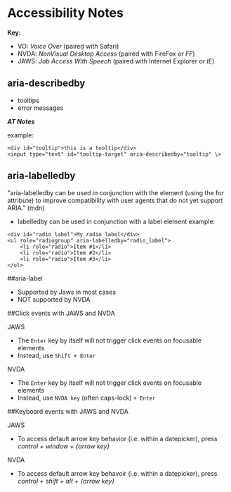 Accessibility Notes
===================

**Key:**
- VO: _Voice Over_ (paired with Safari)
- NVDA: _NonVisual Desktop Access_ (paired with FireFox or _FF_)
- JAWS: _Job Access With Speech_ (paired with Internet Explorer or _IE_)

## aria-describedby

- tooltips
- error messages

__*AT Notes*__

example:

```
<div id="tooltip">this is a tooltip</div>
<input type="text" id="tooltip-target" aria-describedby="tooltip" \>
```

## aria-labelledby

"aria-labelledby can be used in conjunction with the <label> element (using the for attribute) to improve compatibility with user agents that do not yet support ARIA." (mdn)

- labelledby can be used in conjunction with a label element
example:

```
<div id="radio_label">My radio label</div>
<ul role="radiogroup" aria-labelledby="radio_label">
    <li role="radio">Item #1</li>
    <li role="radio">Item #2</li>
    <li role="radio">Item #3</li>
</ul>
```

##aria-label

- Supported by Jaws in most cases
- NOT supported by NVDA

##Click events with JAWS and NVDA

JAWS

- The `Enter` key by itself will not trigger click events on focusable elements
- Instead, use `Shift + Enter`

NVDA

- The `Enter` key by itself will not trigger click events on focusable elements
- Instead, use `NVDA key` (often caps-lock) `+ Enter`

##Keyboard events with JAWS and NVDA

JAWS

- To access default arrow key behavior (i.e. within a datepicker), press *control + window + {arrow key}*

NVDA
- To access default arrow key behavoir (i.e. within a datepicker), press *control + shift + alt + {arrow key}*
